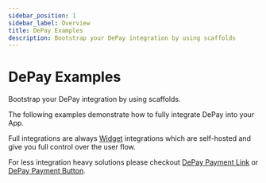```yaml
---
sidebar_position: 1
sidebar_label: Overview
title: DePay Examples
description: Bootstrap your DePay integration by using scaffolds
---
```


# DePay Examples

Bootstrap your DePay integration by using scaffolds.

The following examples demonstrate how to fully integrate DePay into your App.

Full integrations are always [Widget](/docs/payments/integrations/widget) integrations which are self-hosted and give you full control over the user flow.

For less integration heavy solutions please checkout [DePay Payment Link](/docs/payments/integrations/link) or [DePay Payment Button](/docs/payments/integrations/button).
